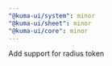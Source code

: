 ```yaml
---
"@kuma-ui/system": minor
"@kuma-ui/sheet": minor
"@kuma-ui/core": minor
---
```


Add support for radius token
